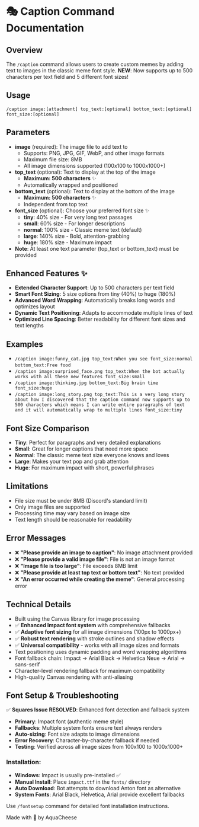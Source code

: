 # 🎭 Caption Command Documentation

## Overview
The `/caption` command allows users to create custom memes by adding text to images in the classic meme font style. **NEW**: Now supports up to 500 characters per text field and 5 different font sizes!

## Usage
```
/caption image:[attachment] top_text:[optional] bottom_text:[optional] font_size:[optional]
```

## Parameters
- **image** (required): The image file to add text to
  - Supports: PNG, JPG, GIF, WebP, and other image formats
  - Maximum file size: 8MB
  - All image dimensions supported (100x100 to 1000x1000+)
- **top_text** (optional): Text to display at the top of the image
  - **Maximum: 500 characters** ✨
  - Automatically wrapped and positioned
- **bottom_text** (optional): Text to display at the bottom of the image
  - **Maximum: 500 characters** ✨  
  - Independent from top text
- **font_size** (optional): Choose your preferred font size ✨
  - **tiny**: 40% size - For very long text passages
  - **small**: 60% size - For longer descriptions
  - **normal**: 100% size - Classic meme text (default)
  - **large**: 140% size - Bold, attention-grabbing
  - **huge**: 180% size - Maximum impact
- **Note**: At least one text parameter (top_text or bottom_text) must be provided

## Enhanced Features ✨
- **Extended Character Support**: Up to 500 characters per text field
- **Smart Font Sizing**: 5 size options from tiny (40%) to huge (180%)
- **Advanced Word Wrapping**: Automatically breaks long words and optimizes layout
- **Dynamic Text Positioning**: Adapts to accommodate multiple lines of text
- **Optimized Line Spacing**: Better readability for different font sizes and text lengths

## Examples
- `/caption image:funny_cat.jpg top_text:When you see font_size:normal` `bottom_text:Free food`
- `/caption image:surprised_face.png top_text:When the bot actually works with all these new features font_size:small`
- `/caption image:thinking.jpg bottom_text:Big brain time font_size:huge`
- `/caption image:long_story.png top_text:This is a very long story about how I discovered that the caption command now supports up to 500 characters which means I can write entire paragraphs of text and it will automatically wrap to multiple lines font_size:tiny`

## Font Size Comparison
- **Tiny**: Perfect for paragraphs and very detailed explanations
- **Small**: Great for longer captions that need more space
- **Normal**: The classic meme text size everyone knows and loves
- **Large**: Makes your text pop and grab attention
- **Huge**: For maximum impact with short, powerful phrases

## Limitations
- File size must be under 8MB (Discord's standard limit)
- Only image files are supported
- Processing time may vary based on image size
- Text length should be reasonable for readability

## Error Messages
- ❌ **"Please provide an image to caption"**: No image attachment provided
- ❌ **"Please provide a valid image file"**: File is not an image format
- ❌ **"Image file is too large"**: File exceeds 8MB limit
- ❌ **"Please provide at least top text or bottom text"**: No text provided
- ❌ **"An error occurred while creating the meme"**: General processing error

## Technical Details
- Built using the Canvas library for image processing
- ✅ **Enhanced Impact font system** with comprehensive fallbacks
- ✅ **Adaptive font sizing** for all image dimensions (100px to 1000px+)
- ✅ **Robust text rendering** with stroke outlines and shadow effects
- ✅ **Universal compatibility** - works with all image sizes and formats
- Text positioning uses dynamic padding and word wrapping algorithms
- Font fallback chain: Impact → Arial Black → Helvetica Neue → Arial → sans-serif
- Character-level rendering fallback for maximum compatibility
- High-quality Canvas rendering with anti-aliasing

## Font Setup & Troubleshooting
✅ **Squares Issue RESOLVED**: Enhanced font detection and fallback system
- **Primary**: Impact font (authentic meme style)
- **Fallbacks**: Multiple system fonts ensure text always renders
- **Auto-sizing**: Font size adapts to image dimensions
- **Error Recovery**: Character-by-character fallback if needed
- **Testing**: Verified across all image sizes from 100x100 to 1000x1000+

### Installation:
- **Windows**: Impact is usually pre-installed ✅
- **Manual Install**: Place `impact.ttf` in the `fonts/` directory
- **Auto Download**: Bot attempts to download Anton font as alternative
- **System Fonts**: Arial Black, Helvetica, Arial provide excellent fallbacks

Use `/fontsetup` command for detailed font installation instructions.

Made with 🧀 by AquaCheese
